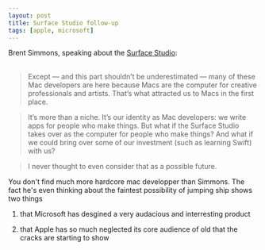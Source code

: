 ```yaml
---
layout: post
title: Surface Studio follow-up
tags: [apple, microsoft]
---
```


Brent Simmons, speaking about the [Surface Studio](http://inessential.com/2016/10/26/surface_studio_notes):
<br>
<br>

> Except — and this part shouldn’t be underestimated — many of these Mac developers are here because Macs are the computer for creative professionals and artists. That’s what attracted us to Macs in the first place.

> It’s more than a niche. It’s our identity as Mac developers: we write apps for people who make things. But what if the Surface Studio takes over as the computer for people who make things? And what if we could bring over some of our investment (such as learning Swift) with us?

> I never thought to even consider that as a possible future.

You don't find much more hardcore mac developper than Simmons. The fact he's even thinking about the faintest possibility of jumping ship shows two things

1. that Microsoft has desgined a very audacious and interresting product

2. that Apple has so much neglected its core audience of old that the cracks are starting to show